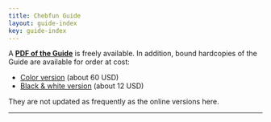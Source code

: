 ```yaml
---
title: Chebfun Guide
layout: guide-index
key: guide-index
---
```


A **[PDF of the Guide][pdflink]** is freely available. In addition, bound hardcopies of the
Guide are available for order at cost:

- [Color version][colorlink] (about 60 USD)
- [Black & white version][bwlink] (about 12 USD)

They are not updated as frequently as the online versions here.

<hr/>

[pdflink]: chebfun_guide.pdf
[colorlink]: http://www.lulu.com/content/paperback-book/chebfun-guide-1st-edition/14842799
[bwlink]: http://www.lulu.com/content/paperback-book/chebfun-guide-1st-edition-%28gray-version%29/14874636
